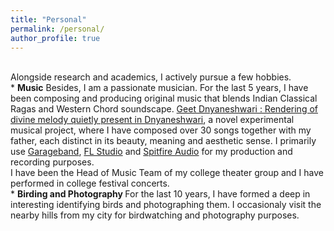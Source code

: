 ```yaml
---
title: "Personal"
permalink: /personal/
author_profile: true
---
```

<br>
Alongside research and academics, I actively pursue a few hobbies.
<br>
* <b>Music</b>
Besides, I am a passionate musician. For the last 5 years, I have been composing and producing original music that blends Indian Classical Ragas and Western Chord soundscape. 
<a href="https://sites.google.com/view/geetdnyaneshwari"> Geet Dnyaneshwari : Rendering of divine melody quietly present in Dnyaneshwari</a>, a novel experimental musical project, 
where I have composed over 30 songs together with my father, each distinct in its beauty, meaning and aesthetic sense. 
I primarily use <a href = "https://www.apple.com/in/mac/garageband/">Garageband</a>, <a href = "https://www.image-line.com/flstudio/">FL Studio</a> and 
<a href = "https://www.spitfireaudio.com/labs/">Spitfire Audio</a> for my production and recording purposes. <br> 
I have been the Head of Music Team of my college theater group and I have performed in college festival concerts.  
<br>
* <b> Birding and Photography </b>
For the last 10 years, I have formed a deep in interesting identifying birds and photographing them. I occasionaly visit the nearby hills
from my city for birdwatching and photography purposes. 
